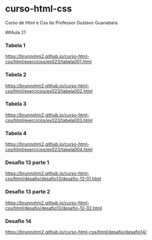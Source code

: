 # curso-html-css
 Curso de Html e Css do Professor Gustavo Guanabara

##Aula 21
### Tabela 1
https://brunnohm2.github.io/curso-html-css/html/exercicios/ex023/tabela001.html
### Tabela 2
https://brunnohm2.github.io/curso-html-css/html/exercicios/ex023/tabela002.html
### Tabela 3
https://brunnohm2.github.io/curso-html-css/html/exercicios/ex023/tabela003.html
### Tabela 4
https://brunnohm2.github.io/curso-html-css/html/exercicios/ex023/tabela004.html
### Desafio 13 parte 1
https://brunnohm2.github.io/curso-html-css/html/desafio/desafio13/desafio-13-01.html
### Desafio 13 parte 2
https://brunnohm2.github.io/curso-html-css/html/desafio/desafio13/desafio-13-02.html
### Desafio 14
https://brunnohm2.github.io/curso-html-css/html/desafio/desafio14/